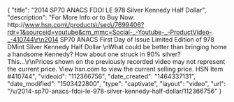 {
    "title": "2014 SP70 ANACS FDOI LE 978 Silver Kennedy Half Dollar",
    "description": "For More Info or to Buy Now: http:\/\/www.hsn.com\/products\/seo\/7699406?rdr=1&sourceid=youtube&cm_mmc=Social-_-Youtube-_-ProductVideo-_-410744\r\n2014 SP70 ANACS First Day of Issue Limited Edition of 978 DMint Silver Kennedy Half Dollar  \nWhat could be better than bringing home a handsome Kennedy? How about one struck in 90% silver? This...\r\nPrices shown on the previously recorded video may not represent the current price.  View hsn.com to view the current selling price. HSN Item #410744",
    "videoid": "112366756",
    "date_created": "1464337131",
    "date_modified": "1503422800",
    "type": "captivate",
    "layout": "video",
    "url": "\/v\/2014-sp70-anacs-fdoi-le-978-silver-kennedy-half-dollar\/112366756"
}